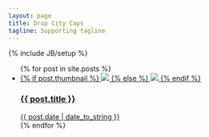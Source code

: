 ```yaml
---
layout: page
title: Drop City Caps
tagline: Supporting tagline
---
```

{% include JB/setup %}

<ul class="posts home">
  {% for post in site.posts %}
    <li><a href="{{ BASE_PATH }}{{ post.url }}">     	{% if post.thumbnail %}
	<img src="{{ site.baseurl }}{{ post.thumbnail }}" />
	{% else %}
	<img src="{{ site.baseurl }}/assets/global/200px.png" />
    {% endif %}
    <h3>{{ post.title }}</h3>
    {{ post.date | date_to_string }}
</a></li>
  {% endfor %}
</ul>


